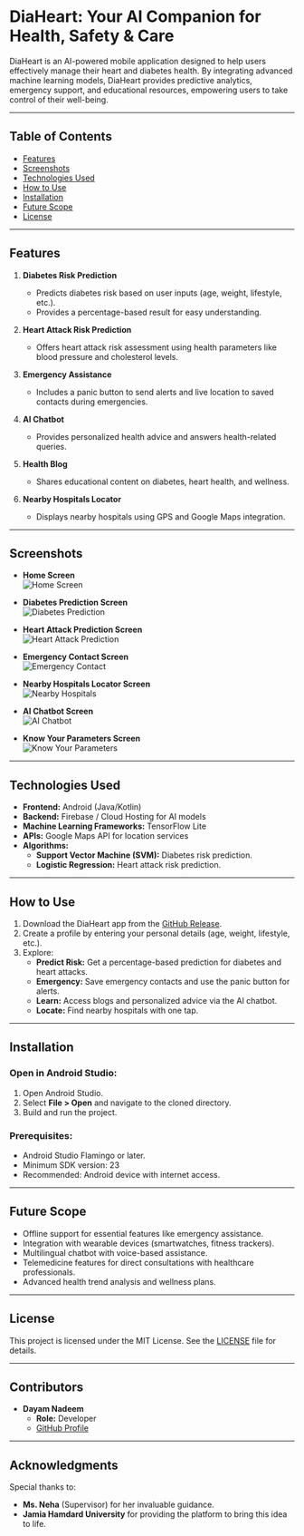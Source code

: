 # **DiaHeart: Your AI Companion for Health, Safety & Care**

DiaHeart is an AI-powered mobile application designed to help users effectively manage their heart and diabetes health. By integrating advanced machine learning models, DiaHeart provides predictive analytics, emergency support, and educational resources, empowering users to take control of their well-being.

---

## **Table of Contents**
- [Features](#features)
- [Screenshots](#screenshots)
- [Technologies Used](#technologies-used)
- [How to Use](#how-to-use)
- [Installation](#installation)
- [Future Scope](#future-scope)
- [License](#license)

---

## **Features**
1. **Diabetes Risk Prediction**
   - Predicts diabetes risk based on user inputs (age, weight, lifestyle, etc.).
   - Provides a percentage-based result for easy understanding.

2. **Heart Attack Risk Prediction**
   - Offers heart attack risk assessment using health parameters like blood pressure and cholesterol levels.

3. **Emergency Assistance**
   - Includes a panic button to send alerts and live location to saved contacts during emergencies.

4. **AI Chatbot**
   - Provides personalized health advice and answers health-related queries.

5. **Health Blog**
   - Shares educational content on diabetes, heart health, and wellness.

6. **Nearby Hospitals Locator**
   - Displays nearby hospitals using GPS and Google Maps integration.

---

## **Screenshots**
- **Home Screen**  
  ![Home Screen](./screenshots/home_screen.png)

- **Diabetes Prediction Screen**  
  ![Diabetes Prediction](./screenshots/diabetes_prediction_screen.png)

- **Heart Attack Prediction Screen**  
  ![Heart Attack Prediction](./screenshots/heart_attack_prediction_screen.png)

- **Emergency Contact Screen**  
  ![Emergency Contact](./screenshots/emergency_contact_screen.png)

- **Nearby Hospitals Locator Screen**  
  ![Nearby Hospitals](./screenshots/nearby_hospitals_locator_screen.png)

- **AI Chatbot Screen**  
  ![AI Chatbot](./screenshots/chatbot_screen.png)

- **Know Your Parameters Screen**  
  ![Know Your Parameters](./screenshots/know_your_parameters_screen.png)

---

## **Technologies Used**
- **Frontend:** Android (Java/Kotlin)
- **Backend:** Firebase / Cloud Hosting for AI models
- **Machine Learning Frameworks:** TensorFlow Lite
- **APIs:** Google Maps API for location services
- **Algorithms:**
  - **Support Vector Machine (SVM):** Diabetes risk prediction.
  - **Logistic Regression:** Heart attack risk prediction.

---

## **How to Use**
1. Download the DiaHeart app from the [GitHub Release](https://github.com/dayam8696/DiaHeart/releases).
2. Create a profile by entering your personal details (age, weight, lifestyle, etc.).
3. Explore:
   - **Predict Risk:** Get a percentage-based prediction for diabetes and heart attacks.
   - **Emergency:** Save emergency contacts and use the panic button for alerts.
   - **Learn:** Access blogs and personalized advice via the AI chatbot.
   - **Locate:** Find nearby hospitals with one tap.

---

## **Installation**

### Open in Android Studio:
1. Open Android Studio.
2. Select **File > Open** and navigate to the cloned directory.
3. Build and run the project.

### Prerequisites:
- Android Studio Flamingo or later.
- Minimum SDK version: 23
- Recommended: Android device with internet access.

---

## **Future Scope**
- Offline support for essential features like emergency assistance.
- Integration with wearable devices (smartwatches, fitness trackers).
- Multilingual chatbot with voice-based assistance.
- Telemedicine features for direct consultations with healthcare professionals.
- Advanced health trend analysis and wellness plans.

---

## **License**
This project is licensed under the MIT License. See the [LICENSE](LICENSE) file for details.

---

## **Contributors**
- **Dayam Nadeem**  
  - **Role:** Developer  
  - [GitHub Profile](https://github.com/dayam8696)

---

## **Acknowledgments**
Special thanks to:
- **Ms. Neha** (Supervisor) for her invaluable guidance.
- **Jamia Hamdard University** for providing the platform to bring this idea to life.

